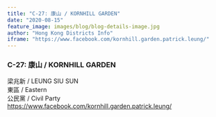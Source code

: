 ```yaml
---
title: "C-27: 康山 / KORNHILL GARDEN"
date: "2020-08-15"
feature_image: images/blog/blog-details-image.jpg
author: "Hong Kong Districts Info"
iframe: "https://www.facebook.com/kornhill.garden.patrick.leung/"
---
```


### C-27: 康山 / KORNHILL GARDEN  
梁兆新 / LEUNG SIU SUN  
東區 / Eastern  
公民黨 / Civil Party  
https://www.facebook.com/kornhill.garden.patrick.leung/
